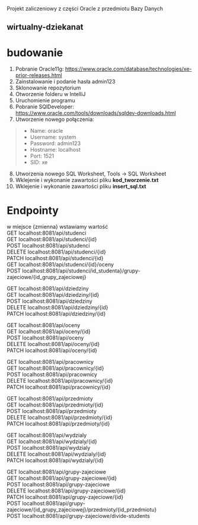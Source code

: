 Projekt zaliczeniowy z części Oracle z przedmiotu Bazy Danych

## wirtualny-dziekanat

# budowanie
1. Pobranie Oracle11g: https://www.oracle.com/database/technologies/xe-prior-releases.html
2. Zainstalowanie i podanie hasła admin123
3. Sklonowanie repozytorium
4. Otworzenie folderu w IntelliJ
5. Uruchomienie programu
6. Pobranie SQlDeveloper: https://www.oracle.com/tools/downloads/sqldev-downloads.html
7. Utworzenie nowego połączenia:   
>* Name: oracle
>* Username: system
>* Password: admin123
>* Hostname: localhost
>* Port: 1521
>* SID: xe  
8. Utworzenia nowego SQL Worksheet, Tools -> SQL Worksheet  
9. Wklejenie i wykonanie zawartości pliku **kod_tworzenie.txt**  
10. Wklejenie i wykonanie zawartości pliku **insert_sql.txt**  

# Endpointy
w miejsce {zmienna} wstawiamy wartość  
GET localhost:8081/api/studenci  
GET localhost:8081/api/studenci/{id}  
POST localhost:8081/api/studenci  
DELETE localhost:8081/api/studenci/{id}  
PATCH localhost:8081/api/studenci/{id}  
GET localhost:8081/api/studenci/{id}/oceny  
POST localhost:8081/api/studenci/id_studenta}/grupy-zajeciowe/{id_grupy_zajeciowej}  
  

GET localhost:8081/api/dziedziny  
GET localhost:8081/api/dziedziny/{id}  
POST localhost:8081/api/dziedziny  
DELETE localhost:8081/api/dziedziny/{id}  
PATCH localhost:8081/api/dziedziny/{id}   

  
GET localhost:8081/api/oceny  
GET localhost:8081/api/oceny/{id}  
POST localhost:8081/api/oceny  
DELETE localhost:8081/api/oceny/{id}  
PATCH localhost:8081/api/oceny/{id}  

GET localhost:8081/api/pracownicy  
GET localhost:8081/api/pracownicy/{id}  
POST localhost:8081/api/pracownicy  
DELETE localhost:8081/api/pracownicy/{id}  
PATCH localhost:8081/api/pracownicy/{id}  
  
GET localhost:8081/api/przedmioty  
GET localhost:8081/api/przedmioty/{id}  
POST localhost:8081/api/przedmioty  
DELETE localhost:8081/api/przedmioty/{id}  
PATCH localhost:8081/api/przedmioty/{id} 


GET localhost:8081/api/wydzialy    
GET localhost:8081/api/wydzialy/{id}  
POST localhost:8081/api/wydzialy  
DELETE localhost:8081/api/wydzialy/{id}  
PATCH localhost:8081/api/wydzialy/{id} 
  
GET localhost:8081/api/grupy-zajeciowe      
GET localhost:8081/api/grupy-zajeciowe/{id}    
POST localhost:8081/api/grupy-zajeciowe   
DELETE localhost:8081/api/grupy-zajeciowe/{id}  
PATCH localhost:8081/api/grupy-zajeciowe/{id}  
POST localhost:8081/api/grupy-zajeciowe/{id_grupy_zajeciowej}/przedmioty/{id_przedmiotu}  
POST localhost:8081/api/grupy-zajeciowe/divide-students  
